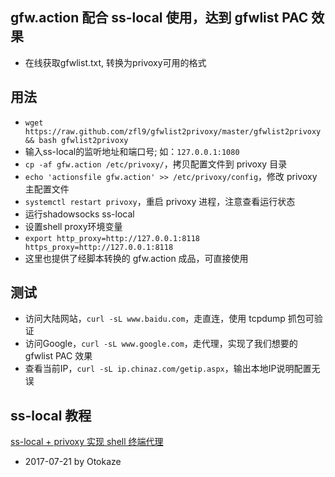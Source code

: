 ## gfw.action 配合 ss-local 使用，达到 gfwlist PAC 效果
- 在线获取gfwlist.txt, 转换为privoxy可用的格式

## 用法
- `wget https://raw.github.com/zfl9/gfwlist2privoxy/master/gfwlist2privoxy && bash gfwlist2privoxy`
- 输入ss-local的监听地址和端口号; 如：`127.0.0.1:1080`
- `cp -af gfw.action /etc/privoxy/`，拷贝配置文件到 privoxy 目录
- `echo 'actionsfile gfw.action' >> /etc/privoxy/config`，修改 privoxy 主配置文件
- `systemctl restart privoxy`，重启 privoxy 进程，注意查看运行状态
- 运行shadowsocks ss-local
- 设置shell proxy环境变量
- `export http_proxy=http://127.0.0.1:8118 https_proxy=http://127.0.0.1:8118`
- 这里也提供了经脚本转换的 gfw.action 成品，可直接使用

## 测试
- 访问大陆网站，`curl -sL www.baidu.com`，走直连，使用 tcpdump 抓包可验证
- 访问Google，`curl -sL www.google.com`，走代理，实现了我们想要的 gfwlist PAC 效果
- 查看当前IP，`curl -sL ip.chinaz.com/getip.aspx`，输出本地IP说明配置无误

## ss-local 教程
[ss-local + privoxy 实现 shell 终端代理](https://www.zfl9.com/ss-local.html)

- 2017-07-21 by Otokaze